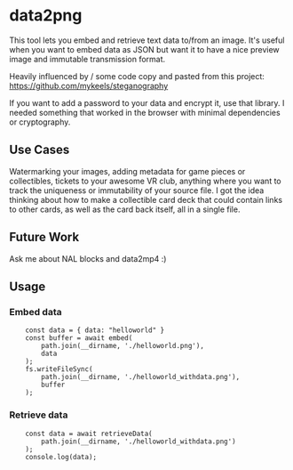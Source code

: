 # data2png

This tool lets you embed and retrieve text data to/from an image. It's useful when you want to embed data as JSON but want it to have a nice preview image and immutable transmission format.

Heavily influenced by / some code copy and pasted from this project: https://github.com/mykeels/steganography

If you want to add a password to your data and encrypt it, use that library. I needed something that worked in the browser with minimal dependencies or cryptography.

## Use Cases

Watermarking your images, adding metadata for game pieces or collectibles, tickets to your awesome VR club, anything where you want to track the uniqueness or immutability of your source file. I got the idea thinking about how to make a collectible card deck that could contain links to other cards, as well as the card back itself, all in a single file.

## Future Work
Ask me about NAL blocks and data2mp4 :)

## Usage

### Embed data
```
    const data = { data: "helloworld" }
    const buffer = await embed(
        path.join(__dirname, './helloworld.png'), 
        data
    );
    fs.writeFileSync(
        path.join(__dirname, './helloworld_withdata.png'),
        buffer
    );
```

### Retrieve data
```
    const data = await retrieveData(
        path.join(__dirname, './helloworld_withdata.png')
    );
    console.log(data);
```
